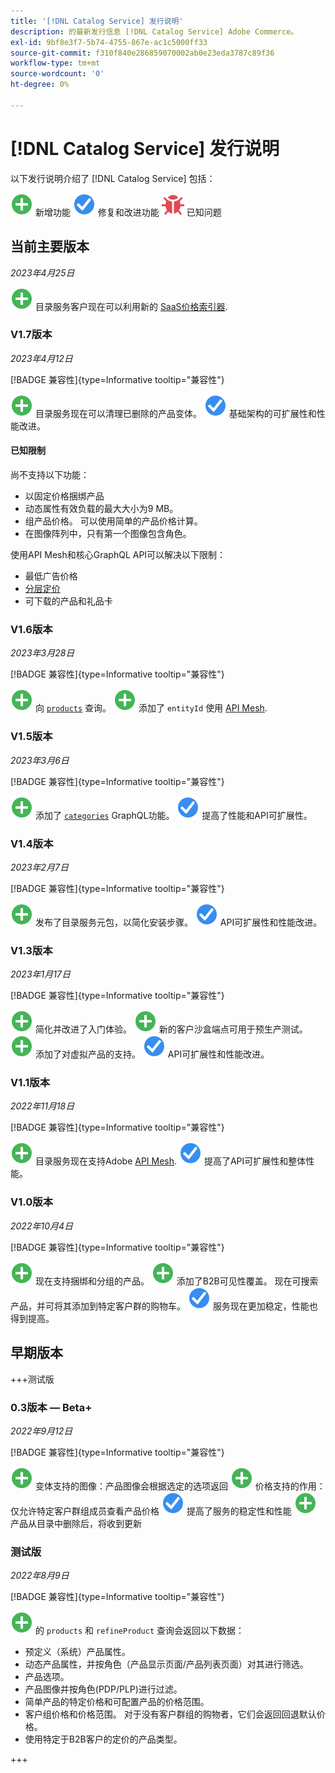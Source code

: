 ```yaml
---
title: '[!DNL Catalog Service] 发行说明'
description: 的最新发行信息 [!DNL Catalog Service] Adobe Commerce。
exl-id: 9bf8e3f7-5b74-4755-867e-ac1c5000ff33
source-git-commit: f310f840e286859070002ab0e23eda3787c89f36
workflow-type: tm+mt
source-wordcount: '0'
ht-degree: 0%

---
```


# [!DNL Catalog Service] 发行说明

以下发行说明介绍了 [!DNL Catalog Service] 包括：

![新建](../assets/new.svg) 新增功能
![修复](../assets/fix.svg) 修复和改进功能
![错误](../assets/bug.svg) 已知问题

## 当前主要版本

_2023年4月25日_

![新建](../assets/new.svg) 目录服务客户现在可以利用新的 [SaaS价格索引器](../price-index/index.md).

### V1.7版本

_2023年4月12日_

[!BADGE 兼容性]{type=Informative tooltip="兼容性"}

![新建](../assets/new.svg) 目录服务现在可以清理已删除的产品变体。
![修复](../assets/fix.svg) 基础架构的可扩展性和性能改进。

#### 已知限制

尚不支持以下功能：

* 以固定价格捆绑产品
* 动态属性有效负载的最大大小为9 MB。
* 组产品价格。 可以使用简单的产品价格计算。
* 在图像阵列中，只有第一个图像包含角色。

使用API Mesh和核心GraphQL API可以解决以下限制：

* 最低广告价格
* [分层定价](mesh.md)
* 可下载的产品和礼品卡

### V1.6版本

_2023年3月28日_

[!BADGE 兼容性]{type=Informative tooltip="兼容性"}

![新建](../assets/new.svg) 向 [`products`](https://developer.adobe.com/commerce/webapi/graphql/schema/catalog-service/queries/products/) 查询。
![新建](../assets/new.svg) 添加了 `entityId` 使用 [API Mesh](mesh.md).

### V1.5版本

_2023年3月6日_

[!BADGE 兼容性]{type=Informative tooltip="兼容性"}

![新建](../assets/new.svg) 添加了 [`categories`](https://developer.adobe.com/commerce/webapi/graphql/schema/catalog-service/queries/categories/) GraphQL功能。
![修复](../assets/fix.svg) 提高了性能和API可扩展性。

### V1.4版本

_2023年2月7日_

[!BADGE 兼容性]{type=Informative tooltip="兼容性"}

![新建](../assets/new.svg) 发布了目录服务元包，以简化安装步骤。
![修复](../assets/fix.svg) API可扩展性和性能改进。

### V1.3版本

_2023年1月17日_

[!BADGE 兼容性]{type=Informative tooltip="兼容性"}

![新建](../assets/new.svg) 简化并改进了入门体验。
![新建](../assets/new.svg) 新的客户沙盒端点可用于预生产测试。
![新建](../assets/new.svg) 添加了对虚拟产品的支持。
![修复](../assets/fix.svg) API可扩展性和性能改进。

### V1.1版本

_2022年11月18日_

[!BADGE 兼容性]{type=Informative tooltip="兼容性"}

![新建](../assets/new.svg) 目录服务现在支持Adobe [API Mesh](https://developer.adobe.com/graphql-mesh-gateway/).
![修复](../assets/fix.svg) 提高了API可扩展性和整体性能。

### V1.0版本

_2022年10月4日_

[!BADGE 兼容性]{type=Informative tooltip="兼容性"}

![新建](../assets/new.svg) 现在支持捆绑和分组的产品。
![新建](../assets/new.svg) 添加了B2B可见性覆盖。 现在可搜索产品，并可将其添加到特定客户群的购物车。
![修复](../assets/fix.svg) 服务现在更加稳定，性能也得到提高。

## 早期版本

+++测试版

### 0.3版本 — Beta+

_2022年9月12日_

[!BADGE 兼容性]{type=Informative tooltip="兼容性"}

![新建](../assets/new.svg) 变体支持的图像：产品图像会根据选定的选项返回
![新建](../assets/new.svg) 价格支持的作用：仅允许特定客户群组成员查看产品价格
![修复](../assets/fix.svg) 提高了服务的稳定性和性能
![新建](../assets/new.svg) 产品从目录中删除后，将收到更新

### 测试版

_2022年8月9日_

[!BADGE 兼容性]{type=Informative tooltip="兼容性"}

![新建](../assets/new.svg) 的 `products` 和 `refineProduct` 查询会返回以下数据：

* 预定义（系统）产品属性。
* 动态产品属性，并按角色（产品显示页面/产品列表页面）对其进行筛选。
* 产品选项。
* 产品图像并按角色(PDP/PLP)进行过滤。
* 简单产品的特定价格和可配置产品的价格范围。
* 客户组价格和价格范围。 对于没有客户群组的购物者，它们会返回回退默认价格。
* 使用特定于B2B客户的定价的产品类型。

+++
